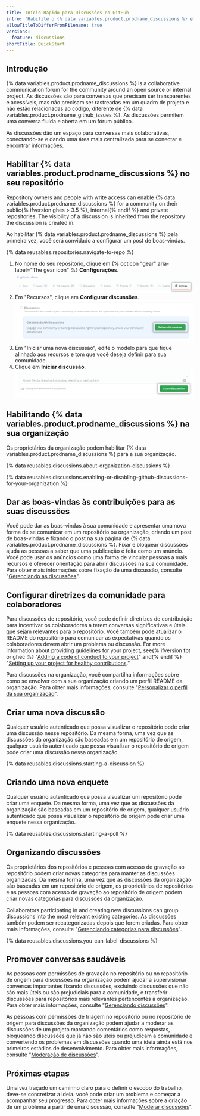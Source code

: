 ```yaml
---
title: Início Rápido para Discussões do GitHub
intro: 'Habilite o {% data variables.product.prodname_discussions %} em um repositório ou organização existente e inicie conversas com a sua comunidade.'
allowTitleToDifferFromFilename: true
versions:
  feature: discussions
shortTitle: QuickStart
---
```



## Introdução

{% data variables.product.prodname_discussions %} is a collaborative communication forum for the community around an open source or internal project. As discussões são para conversas que precisam ser transparentes e acessíveis, mas não precisam ser rastreadas em um quadro de projeto e não estão relacionadas ao código, diferente de {% data variables.product.prodname_github_issues %}. As discussões permitem uma conversa fluida e aberta em um fórum público.

As discussões dão um espaço para conversas mais colaborativas, conectando-se e dando uma área mais centralizada para se conectar e encontrar informações.

## Habilitar {% data variables.product.prodname_discussions %} no seu repositório

Repository owners and people with write access can enable {% data variables.product.prodname_discussions %} for a community on their public{% ifversion ghes > 3.5 %}, internal{% endif %} and private repositories. The visibility of a discussion is inherited from the repository the discussion is created in.

Ao habilitar {% data variables.product.prodname_discussions %} pela primeira vez, você será convidado a configurar um post de boas-vindas.

{% data reusables.repositories.navigate-to-repo %}
1. No nome do seu repositório, clique em {% octicon "gear" aria-label="The gear icon" %} **Configurações**. ![Botão de configurações públicas](/assets/images/help/discussions/public-repo-settings.png)
1. Em "Recursos", clique em **Configurar discussões**. ![Configure um botão de discussão em "Recursos" para habilitar ou desabilitar as Discussões do GitHub para um repositório](/assets/images/help/discussions/setup-discussions-button.png)
1. Em "Iniciar uma nova discussão", edite o modelo para que fique alinhado aos recursos e tom que você deseja definir para sua comunidade.
1. Clique em **Iniciar discussão**. ![Botão "Iniciar discussão"](/assets/images/help/discussions/new-discussion-start-discussion-button.png)

## Habilitando {% data variables.product.prodname_discussions %} na sua organização

Os proprietários da organização podem habilitar {% data variables.product.prodname_discussions %} para a sua organização.

{% data reusables.discussions.about-organization-discussions %}

{% data reusables.discussions.enabling-or-disabling-github-discussions-for-your-organization %}

## Dar as boas-vindas às contribuições para as suas discussões

Você pode dar as boas-vindas à sua comunidade e apresentar uma nova forma de se comunicar em um repositório ou organização, criando um post de boas-vindas e fixando o post na sua página de {% data variables.product.prodname_discussions %}. Fixar e bloquear discussões ajuda as pessoas a saber que uma publicação é feita como um anúncio. Você pode usar os anúncios como uma forma de vincular pessoas a mais recursos e oferecer orientação para abrir discussões na sua comunidade. Para obter mais informações sobre fixação de uma discussão, consulte "[Gerenciando as discussões](/discussions/managing-discussions-for-your-community/managing-discussions#pinning-a-discussion)".


## Configurar diretrizes da comunidade para colaboradores

Para discussões de repositório, você pode definir diretrizes de contribuição para incentivar os colaboradores a terem conversas significativas e úteis que sejam relevantes para o repositório. Você também pode atualizar o README do repositório para comunicar as expectativas quando os colaboradores devem abrir um problema ou discussão. For more information about providing guidelines for your project, see{% ifversion fpt or ghec %} "[Adding a code of conduct to your project](/communities/setting-up-your-project-for-healthy-contributions/adding-a-code-of-conduct-to-your-project)" and{% endif %} "[Setting up your project for healthy contributions](/communities/setting-up-your-project-for-healthy-contributions)."

Para discussões na organização, você compartilha informações sobre como se envolver com a sua organização criando um perfil README da organização. Para obter mais informações, consulte "[Personalizar o perfil da sua organização](/organizations/collaborating-with-groups-in-organizations/customizing-your-organizations-profile)".

## Criar uma nova discussão

Qualquer usuário autenticado que possa visualizar o repositório pode criar uma discussão nesse repositório. Da mesma forma, uma vez que as discussões da organização são baseadas em um repositório de origem, qualquer usuário autenticado que possa visualizar o repositório de origem pode criar uma discussão nessa organização.

{% data reusables.discussions.starting-a-discussion %}

## Criando uma nova enquete

Qualquer usuário autenticado que possa visualizar um repositório pode criar uma enquete. Da mesma forma, uma vez que as discussões da organização são baseadas em um repositório de origem, qualquer usuário autenticado que possa visualizar o repositório de origem pode criar uma enquete nessa organização.

{% data reusables.discussions.starting-a-poll %}

## Organizando discussões

Os proprietários dos repositórios e pessoas com acesso de gravação ao repositório podem criar novas categorias para manter as discussões organizadas. Da mesma forma, uma vez que as discussões da organização são baseadas em um repositório de origem, os proprietários de repositórios e as pessoas com acesso de gravação ao repositório de origem podem criar novas categorias para discussões da organização.

Collaborators participating in and creating new discussions can group discussions into the most relevant existing categories. As discussões também podem ser recategorizadas depois que forem criadas. Para obter mais informações, consulte "[Gerenciando categorias para discussões](/discussions/managing-discussions-for-your-community/managing-categories-for-discussions)".

{% data reusables.discussions.you-can-label-discussions %}

## Promover conversas saudáveis

As pessoas com permissões de gravação no repositório ou no repositório de origem para discussões na organização podem ajudar a supervisionar conversas importantes fixando discussões, excluindo discussões que não são mais úteis ou são prejudiciais para a comunidade, e transferir discussões para repositórios mais relevantes pertencentes à organização. Para obter mais informações, consulte "[Gerenciando discussões](/discussions/managing-discussions-for-your-community/managing-discussions)".

As pessoas com permissões de triagem no repositório ou no repositório de origem para discussões da organização podem ajudar a moderar as discussões de um projeto marcando comentários como respostas, bloqueando discussões que já não são úteis ou prejudicam a comunidade e convertendo os problemas em discussões quando uma ideia ainda está nos primeiros estádios de desenvolvimento. Para obter mais informações, consulte "[Moderação de discussões](/discussions/managing-discussions-for-your-community/moderating-discussions)".

## Próximas etapas

Uma vez traçado um caminho claro para o definir o escopo do trabalho, deve-se concretizar a ideia. você pode criar um problema e começar a acompanhar seu progresso. Para obter mais informações sobre a criação de um problema a partir de uma discussão, consulte "[Moderar discussões](/discussions/managing-discussions-for-your-community/moderating-discussions)".
